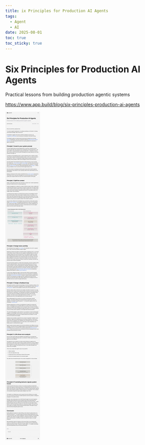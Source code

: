 ```yaml
---
title: ix Principles for Production AI Agents
tags:
  - Agent
  - AI
date: 2025-08-01
toc: true
toc_sticky: true
---
```


# Six Principles for Production AI Agents
Practical lessons from building production agentic systems

https://www.app.build/blog/six-principles-production-ai-agents

![](../_asset/2025-07-28-aiagents-20250801104338.jpg)
